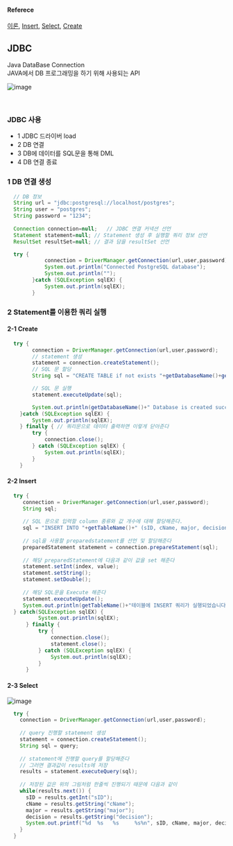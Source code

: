 #### Referece
[이론](https://dyjung.tistory.com/50),
 [Insert](https://dyjung.tistory.com/49),
 [Select](https://m.blog.naver.com/PostView.nhn?blogId=heoguni&logNo=130170490707&proxyReferer=https:%2F%2Fwww.google.com%2F),
 [Create](https://www.qctutorials.com/learning/jdbc/jdbc-create-database.html)

## JDBC
Java DataBase Connection<br/>
JAVA에서 DB 프로그래밍을 하기 위해 사용되는 API

![image](https://user-images.githubusercontent.com/48672212/98656114-a45a4780-2383-11eb-8928-e3b1b1371155.png)

<br/>

### JDBC 사용
- 1 JDBC 드라이버 load 
- 2 DB 연결
- 3 DB에 데이터를 SQL문을 통해 DML 
- 4 DB 연결 종료

### 1 DB 연결 생성
```java
  // DB 정보
  String url = "jdbc:postgresql://localhost/postgres";
  String user = "postgres";
  String password = "1234";
  
  Connection connection=null;	// JDBC 연결 커넥션 선언
  Statement statement=null;	// Statement 생성 후 실행할 쿼리 정보 선언
  ResultSet resultSet=null;	// 결과 담을 resultSet 선언

  try {
	        connection = DriverManager.getConnection(url,user,password);
	        System.out.println("Connected PostgreSQL database");
	        System.out.println("");
	    }catch (SQLException sqlEX) {
	        System.out.println(sqlEX);
	    }
```

### 2 Statement를 이용한 쿼리 실행
#### 2-1 Create
```java
  try {    
        connection = DriverManager.getConnection(url,user,password);
        // statement 생성
        statement = connection.createStatement();
        // SQL 문 할당
        String sql = "CREATE TABLE if not exists "+getDatabaseName()+getQuery();

        // SQL 문 실행
        statement.executeUpdate(sql);

        System.out.println(getDatabaseName()+" Database is created successfully...");
    }catch (SQLException sqlEX) {
        System.out.println(sqlEX);
    } finally {	// 쿼리문으로 데이터 출력하면 이렇게 닫아준다
        try {
            connection.close();
        } catch (SQLException sqlEX) {
            System.out.println(sqlEX);
        }
    }
```

#### 2-2 Insert
```java
  try {
     connection = DriverManager.getConnection(url,user,password);
     String sql;
     
     // SQL 문으로 입력할 column 종류와 값 개수에 대해 할당해준다.
     sql = "INSERT INTO "+getTableName()+" (sID, cName, major, decision) "+" VALUES(?,?,?,?)";
     
     // sql을 사용할 preparedstatement를 선언 및 할당해준다
     preparedStatement statement = connection.prepareStatement(sql);
     
     // 해당 preparedStatement에 다음과 같이 값을 set 해준다
     statement.setInt(index, value);
     statement.setString();
     statement.setDouble();
     
     // 해당 SQL문을 Execute 해준다
     statement.executeUpdate();
     System.out.println(getTableName()+"테이블에 INSERT 쿼리가 실행되었습니다");
  } catch(SQLException sqlEX) {
          System.out.println(sqlEX);
      } finally {	
          try {
              connection.close();
              statement.close();
          } catch (SQLException sqlEX) {
              System.out.println(sqlEX);
          }
      }
```
#### 2-3 Select
![image](https://user-images.githubusercontent.com/48672212/98658422-5bf05900-2386-11eb-8ff2-f1481ef4064a.png)

```java
  try {
    connection = DriverManager.getConnection(url,user,password);
    
    // query 진행할 statement 생성
    statement = connection.createStatement();
    String sql = query;
    
    // statement에 진행할 query를 할당해준다
    // 그러면 결과값이 results에 저장
    results = statement.executeQuery(sql);
    
    // 저장된 값은 위의 그림처럼 한줄씩 진행되기 때문에 다음과 같이 
    while(results.next()) {
      sID = results.getInt("sID");
      cName = results.getString("cName");
      major = results.getString("major");
      decision = results.getString("decision");
      System.out.printf("%d  %s   %s     %s%n", sID, cName, major, decision);
    }
  }

```
